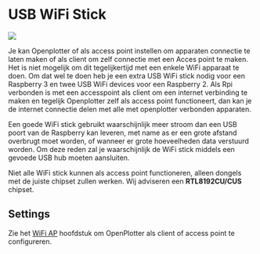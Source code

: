 # USB WiFi Stick

![](../en/wifi.png)

Je kan Openplotter of als access point instellen om apparaten connectie te laten maken of als client om zelf connectie met een Acces point te maken. Het is niet mogelijk om dit tegelijkertijd met een enkele WiFi apparaat te doen. Om dat wel te doen heb je een extra USB WiFi stick nodig voor een Raspberry 3 en twee USB WiFi devices voor een Raspberry 2.
Als Rpi verbonden is met een accesspoint als client om een internet verbinding te maken en tegelijk Openplotter zelf als access point functioneert, dan kan je de internet connectie delen met alle met openplotter verbonden apparaten. 

Een goede WiFi stick gebruikt waarschijnlijk meer stroom dan een USB poort van de Raspberry kan leveren, met name as er een grote afstand overbrugt moet worden, of wanneer er grote hoeveelheden data verstuurd worden. Om deze reden zal je waarschijnlijk de WiFi stick middels een gevoede USB hub moeten aansluiten.  

Niet alle WiFi stick kunnen als access point functioneren, alleen dongels met de juiste chipset zullen werken. Wij adviseren een  **RTL8192CU/CUS** chipset.

## Settings

Zie het [WiFi AP](/wifi-ap.md) hoofdstuk om OpenPlotter als client of access point te configureren.

